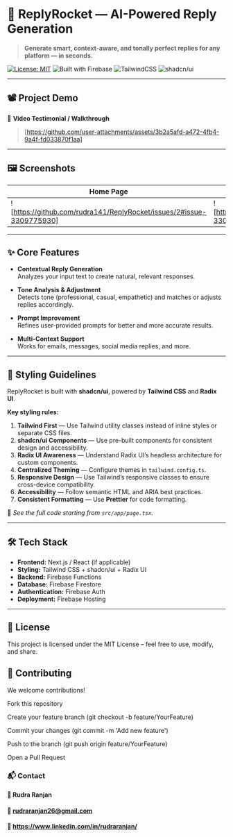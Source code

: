 # 🚀 ReplyRocket — AI-Powered Reply Generation

> **Generate smart, context-aware, and tonally perfect replies for any platform — in seconds.**

[![License: MIT](https://img.shields.io/badge/License-MIT-green.svg)](LICENSE)
![Built with Firebase](https://img.shields.io/badge/Built%20with-Firebase-orange)
![TailwindCSS](https://img.shields.io/badge/Styled%20with-TailwindCSS-38B2AC)
![shadcn/ui](https://img.shields.io/badge/UI-shadcn%2Fui-000000)

---

## 📽 Project Demo

🎥 **Video Testimonial / Walkthrough**  
> [https://github.com/user-attachments/assets/3b2a5afd-a472-4fb4-9a4f-fd033870f1aa]

---

## 🖼 Screenshots

| Home Page | Reply Suggestions | 
|-----------|-------------------|
| ![https://github.com/rudra141/ReplyRocket/issues/2#issue-3309775930] | ![https://github.com/rudra141/ReplyRocket/issues/4#issue-3309792878] |  

---

## ✨ Core Features

- **Contextual Reply Generation**  
  Analyzes your input text to create natural, relevant responses.
  
- **Tone Analysis & Adjustment**  
  Detects tone (professional, casual, empathetic) and matches or adjusts replies accordingly.
  
- **Prompt Improvement**  
  Refines user-provided prompts for better and more accurate results.
  
- **Multi-Context Support**  
  Works for emails, messages, social media replies, and more.

---

## 🎨 Styling Guidelines

ReplyRocket is built with **shadcn/ui**, powered by **Tailwind CSS** and **Radix UI**.

**Key styling rules:**
1. **Tailwind First** — Use Tailwind utility classes instead of inline styles or separate CSS files.
2. **shadcn/ui Components** — Use pre-built components for consistent design and accessibility.
3. **Radix UI Awareness** — Understand Radix UI’s headless architecture for custom components.
4. **Centralized Theming** — Configure themes in `tailwind.config.ts`.
5. **Responsive Design** — Use Tailwind’s responsive classes to ensure cross-device compatibility.
6. **Accessibility** — Follow semantic HTML and ARIA best practices.
7. **Consistent Formatting** — Use **Prettier** for code formatting.

📌 *See the full code starting from `src/app/page.tsx`.*

---

## 🛠 Tech Stack

- **Frontend:** Next.js / React (if applicable)
- **Styling:** Tailwind CSS + shadcn/ui + Radix UI
- **Backend:** Firebase Functions
- **Database:** Firebase Firestore
- **Authentication:** Firebase Auth
- **Deployment:** Firebase Hosting

---

## 📜 License
This project is licensed under the MIT License – feel free to use, modify, and share.

## 🤝 Contributing
We welcome contributions!

Fork this repository

Create your feature branch (git checkout -b feature/YourFeature)

Commit your changes (git commit -m 'Add new feature')

Push to the branch (git push origin feature/YourFeature)

Open a Pull Request

### 📬 Contact
#### 👤 Rudra Ranjan
#### 📧 rudraranjan26@gmail.com
#### 🔗 https://www.linkedin.com/in/rudraranjan/